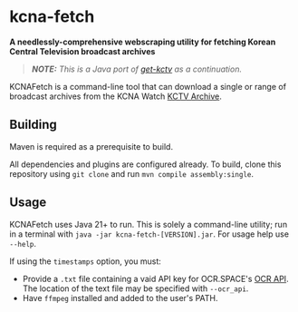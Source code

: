 # kcna-fetch

**A needlessly-comprehensive webscraping utility for fetching Korean Central Television broadcast archives**

> _**NOTE:** This is a Java port of [get-kctv](https://github.com/Lynzzyr/get-kctv) as a continuation._

KCNAFetch is a command-line tool that can download a single or range of broadcast archives from the KCNA Watch [KCTV Archive](https://kcnawatch.org/kctv-archive).

## Building

Maven is required as a prerequisite to build.

All dependencies and plugins are configured already. To build, clone this repository using `git clone` and run `mvn compile assembly:single`.

## Usage

KCNAFetch uses Java 21+ to run. This is solely a command-line utility; run in a terminal with `java -jar kcna-fetch-[VERSION].jar`. For usage help use `--help`.

If using the `timestamps` option, you must:
- Provide a `.txt` file containing a vaid API key for OCR.SPACE's [OCR API](https://ocr.space/OCRAPI). The location of the text file may be specified with `--ocr_api`.
- Have `ffmpeg` installed and added to the user's PATH.